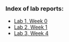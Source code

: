 ### Index of lab reports:

- [Lab 1, Week 0](lab-report-1-week-0.md)
- [Lab 2, Week 1](lab-report-2-week-1.md)
- [Lab 3, Week 4](lab-report-3-week-4.md)
